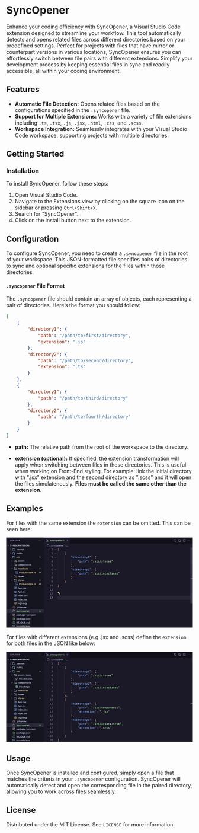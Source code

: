 # SyncOpener

Enhance your coding efficiency with SyncOpener, a Visual Studio Code extension designed to streamline your workflow. This tool automatically detects and opens related files across different directories based on your predefined settings. Perfect for projects with files that have mirror or counterpart versions in various locations, SyncOpener ensures you can effortlessly switch between file pairs with different extensions. Simplify your development process by keeping essential files in sync and readily accessible, all within your coding environment.


## Features

- **Automatic File Detection:** Opens related files based on the configurations specified in the `.syncopener` file.
- **Support for Multiple Extensions:** Works with a variety of file extensions including `.ts`, `.tsx`, `.js`, `.jsx`, `.html`, `.css`, and `.scss`.
- **Workspace Integration:** Seamlessly integrates with your Visual Studio Code workspace, supporting projects with multiple directories.


## Getting Started

### Installation

To install SyncOpener, follow these steps:

1. Open Visual Studio Code.
2. Navigate to the Extensions view by clicking on the square icon on the sidebar or pressing `Ctrl+Shift+X`.
3. Search for "SyncOpener".
4. Click on the install button next to the extension.


## Configuration

To configure SyncOpener, you need to create a `.syncopener` file in the root of your workspace. This JSON-formatted file specifies pairs of directories to sync and optional specific extensions for the files within those directories.

#### `.syncopener` File Format

The `.syncopener` file should contain an array of objects, each representing a pair of directories. Here’s the format you should follow:

```json
[
    {
        "directory1": {
            "path": "/path/to/first/directory",
            "extension": ".js"
        },
        "directory2": {
            "path": "/path/to/second/directory",
            "extension": ".ts"
        }
    },
    {
        "directory1": {
            "path": "/path/to/third/directory"
        },
        "directory2": {
            "path": "/path/to/fourth/directory"
        }
    }
]
```


- **path:**
The relative path from the root of the workspace to the directory.

- **extension (optional):** 
If specified, the extension transformation will apply when switching between files in these directories. This is useful when working on Front-End styling. For example: link the initial directory with ".jsx" extension and the second directory as ".scss" and it will open the files simulatenously. **Files must be called the same other than the extension.**


## Examples

For files with the same extension the `extension` can be omitted. This can be seen here:

![](https://github.com/ollypittaway/syncopener/blob/main/SameExtension.gif)


For files with different extensions (e.g .jsx and .scss) define the `extension` for both files in the JSON like below:

![](https://github.com/ollypittaway/syncopener/blob/main/DifferentExtension.gif)


## Usage

Once SyncOpener is installed and configured, simply open a file that matches the criteria in your `.syncopener` configuration. SyncOpener will automatically detect and open the corresponding file in the paired directory, allowing you to work across files seamlessly.


## License

Distributed under the MIT License. See `LICENSE` for more information.
